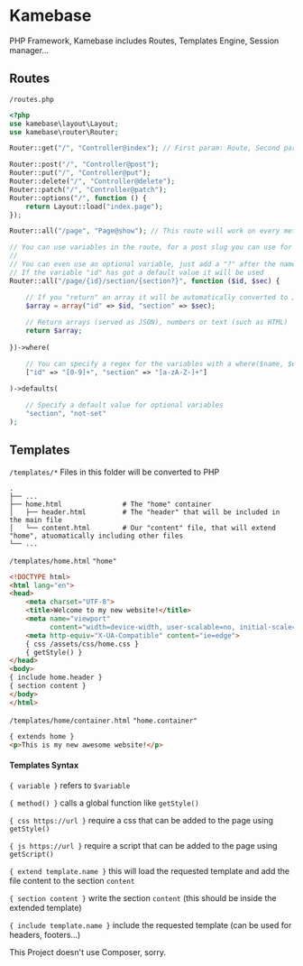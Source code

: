 # Kamebase
PHP Framework, Kamebase includes Routes, Templates Engine, Session manager...

## Routes
`/routes.php`
```php
<?php
use kamebase\layout\Layout;
use kamebase\router\Router;

Router::get("/", "Controller@index"); // First param: Route, Second param: function or Controller@method

Router::post("/", "Controller@post");
Router::put("/", "Controller@put");
Router::delete("/", "Controller@delete");
Router::patch("/", "Controller@patch");
Router::options("/", function () {
    return Layout::load("index.page");
});

Router::all("/page", "Page@show"); // This route will work on every method

// You can use variables in the route, for a post slug you can use for example /blog/{post}
//
// You can even use an optional variable, just add a "?" after the name, like /user/{id?}
// If the variable "id" has got a default value it will be used
Router::all("/page/{id}/section/{section?}", function ($id, $sec) {

    // If you "return" an array it will be automatically converted to JSON
    $array = array("id" => $id, "section" => $sec);
    
    // Return arrays (served as JSON), numbers or text (such as HTML)
    return $array;
    
})->where(

    // You can specify a regex for the variables with a where($name, $expression);
    ["id" => "[0-9]+", "section" => "[a-zA-Z-]+"]
    
)->defaults(

    // Specify a default value for optional variables
    "section", "not-set"
);
```
## Templates
`/templates/*`
Files in this folder will be converted to PHP

    .
    ├── ...
    ├── home.html               # The "home" container
    │   ├── header.html         # The "header" that will be included in the main file
    │   └── content.html        # Our "content" file, that will extend "home", atuomatically including other files
    └── ...

`/templates/home.html` `"home"`
```html
<!DOCTYPE html>
<html lang="en">
<head>
    <meta charset="UTF-8">
    <title>Welcome to my new website!</title>
    <meta name="viewport"
          content="width=device-width, user-scalable=no, initial-scale=1.0, maximum-scale=1.0, minimum-scale=1.0">
    <meta http-equiv="X-UA-Compatible" content="ie=edge">
    { css /assets/css/home.css }
    { getStyle() }
</head>
<body>
{ include home.header }
{ section content }
</body>
</html>

```

`/templates/home/container.html` `"home.container"`
```html
{ extends home }
<p>This is my new awesome website!</p>
```

#### Templates Syntax
`{ variable }` refers to `$variable`

`{ method() }` calls a global function like `getStyle()`

`{ css https://url }` require a css that can be added to the page using `getStyle()`

`{ js https://url }` require a script that can be added to the page using `getScript()`

`{ extend template.name }` this will load the requested template and add the file content to the section `content`

`{ section content }` write the section `content` (this should be inside the extended template)

`{ include template.name }` include the requested template (can be used for headers, footers...)

This Project doesn't use Composer, sorry.
